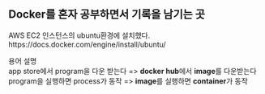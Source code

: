 <h2>Docker를 혼자 공부하면서 기록을 남기는 곳</h2>
<p>AWS EC2 인스턴스의 ubuntu환경에 설치했다. <br>
https://docs.docker.com/engine/install/ubuntu/</p>

<p>용어 설명<br>
app store에서 program을 다운 받는다 => <strong>docker hub</strong>에서 <strong>image</strong>를 다운받는다<br>
program을 실행하면 process가 동작 => <strong>image</strong>를 실행하면 <strong>container</strong>가 동작</p>


